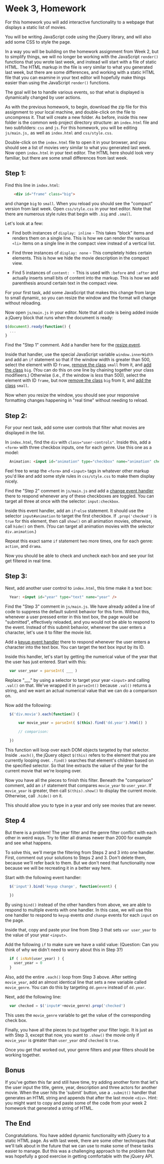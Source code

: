 # Week 3, Homework

For this homework you will add interactive functionality to a webpage
that displays a static list of movies.

You will be writing JavaScript code using the jQuery library, and will
also add some CSS to style the page.

In a way you will be building on the homework assignment from Week 2,
but to simplify things, we will no longer be working with the
JavaScript `render()` functions that you wrote last week, and instead
will start with a file of static HTML. The HTML markup in the file is
very similar to what you generated last week, but there are some
differences, and working with a static HTML file that you can examine
in your text editor will hopefully make things easier than using the
JavaScript `render()` functions.

The goal will be to handle various events, so that what is displayed
is dynamically changed by user actions.

As with the previous homework, to begin, download the zip file for
this assignment to your local machine, and double-click on the file to
uncompress it. That will create a new folder. As before, inside this
new folder is the common web project directory structure: an
`index.html` file and two subfolders: `css` and `js`. For this
homework, you will be editing `js/main.js,` as well as `index.html`
and `css/style.css`.

Double-click on the `index.html` file to open it in your browser, and
you should see a list of movies very similar to what you generated
last week. Now open `index.html` in your text editor. The HTML here
should look very familiar, but there are some small differences from
last week.

## Step 1:

Find this line in `index.html`:

```HTML
    <div id="frame" class="big">
```

and change `big` to `small`. When you reload you should see the
"compact" version from last week. Open `css/style.css` in your text
editor. Note that there are numerous style rules that begin with
`.big` and `.small`.

Let's look at a few:

  * Find both instances of `display: inline` - This takes "block"
    items and renders them on a single line. This is how we can render
    the various `<li>` items on a single line in the compact view
    instead of a vertical list.

  * Find three instances of `display: none` - This completely hides
    certain elements. This is how we hide the movie description in the
    compact view.

  * Find 5 instances of `content: ` - This is used with `:before` and
    `:after` and actually inserts small bits of content into the
    markup. This is how we add parenthesis around certain text in the
    compact view.

For your first task, add some JavaScript that makes this change from
large to small dynamic, so you can resize the window and the format
will change without reloading.

Now open `js/main.js` in your editor. Note that all code is being
added inside a jQuery block that runs when the document is ready:

```javascript
$(document).ready(function() {
  ...
}
```

Find the "Step 1" comment. Add a handler here for the [resize
event](https://api.jquery.com/resize/#entry-examples).

Inside that handler, use the special JavaScript variable
`window.innerWidth` and add an `if` statement so that if the window
width is greater than 500, select the element with ID `frame`, [remove
the class](https://api.jquery.com/removeclass/) `small` from it, and
[add the class](https://api.jquery.com/addclass/) `big`. (You can do
this on one line by chaining together your class modifieers.)
Otherwise (i.e., if the window is *less* than 500), select the element
with ID `frame`, but now [remove the
class](https://api.jquery.com/removeclass/) `big` from it, and [add
the class](https://api.jquery.com/addclass/) `small`.

Now when you resize the window, you should see your responsive
formatting changes happening in "real time" without needing to reload.

## Step 2:

For your next task, add some user controls that filter what movies are
displayed in the list.

In `index.html`, find the `div` with `class="user-controls"`. Inside
this, add a `<form>` with three checkbox inputs, one for each
genre. Use this one as a model:

```html
  Animation: <input id="animation" type="checkbox" name="animation" checked />
```

Feel free to wrap the `<form>` and `<input>` tags in whatever other
markup you'd like and add some style rules in `css/style.css` to make
them display nicely.

Find the "Step 2" comment in `js/main.js` and add a [change event
handler](https://api.jquery.com/change/) there to respond whenever any
of these checkboxes are toggled. You can target all three at once with
the selector: `input:checkbox`.

Inside this event handler, add an `if`-`else` statement. It should use
the selector `input#animation` to target the first checkbox. If
`.prop('checked')` is `true` for this element, then call `show()` on
all animation movies, otherwise, call `hide()` on them. (You can
target all animation movies with the selector `div.animation`.)

Repeat this exact same `if` statement two more times, one for each
genre: `action`, and `drama`.

Now you should be able to check and uncheck each box and see your list
get filtered in real time.

## Step 3:

Next, add another user control to `index.html`, this time make it a
text box:

```html
  Year: <input id="year" type="text" name="year" />
```

Find the "Step 3" comment in `js/main.js`. We have already added a
line of code to suppress the default submit behavior for this
form. Without this, whenever a user pressed enter in this text box,
the page would be "submitted", effectively reloaded, and you would not
be able to respond to the event. Instead of this submit behavior,
whenever the user enters a character, let's use it to filter the movie
list.

Add a [keyup event handler](https://api.jquery.com/keyup/) there to
respond whenever the user enters a character into the text box. You
can target the text box input by its ID.

Inside this handler, let's start by getting the numerical value of the
year that the user has just entered. Start with this:

```javascript
  var user_year = parseInt( ___ )
```

Replace "___" by using a selector to target your year `<input>` and
calling `.val()` on that. We've wrapped it in `parseInt()` because
`.val()` returns a string, and we want an actual numerical value that
we can do a comparison on.

Now add the following:

```javascript
  $('div.movie').each(function() {

      var movie_year = parseInt( $(this).find('dd.year').html() )

      // comparison:

  })
```

This function will loop over each DOM objects targeted by that
selector. Inside `.each()`, the jQuery object `$(this)` refers to the
element that you are currently looping over. `.find()` searches that
element's children based on the specified selector. So that line
extracts the value of the year for the current movie that we're
looping over.

Now you have all the pieces to finish this filter. Beneath the
"comparison" comment, add an `if` statement that compares `movie_year`
to `user_year`. If `movie_year` is greater, then call `$(this).show()`
to display the current movie. Otherwise, call `.hide()` on it.

This should allow you to type in a year and only see movies that are
newer.

## Step 4

But there is a problem! The year filter and the genre filter conflict
with each other in weird ways. Try to filter all dramas newer than
2000 for example and see what happens.

To solve this, we'll merge the filtering from Steps 2 and 3 into one
handler. First, comment out your solutions to Steps 2 and 3. Don't 
delete them, because we'll refer back to them. But we don't need that
functionality now because we will be recreating it in a better way 
here.

Start with the following event handler:

```javascript
  $('input').bind('keyup change', function(event) {

  })
```

By using `bind()` instead of the other handlers from above, we are
able to respond to multiple events with one handler. In this case, we
will use this one handler to respond to `keyup` events *and* `change`
events for each `input` on the page.

Inside that, copy and paste your line from Step 3 that sets `var
user_year` to the value of your year `<input>`.

Add the following `if` to make sure we have a valid value: (Question:
Can you think of why we didn't need to worry about this in Step 3?)

```javascript
  if ( isNaN(user_year) ) {
    user_year = 0
  }
```

Also, add the entire `.each()` loop from Step 3 above. After setting
`movie_year`, add an almost identical line that sets a new variable
called `movie_genre`. You can do this by targeting `dd.genre` instead
of `dd.year`.

Next, add the following line:

```javascript
  var checked = $('input#'+movie_genre).prop('checked')
```

This uses the `movie_genre` variable to get the value of the
corresponding check box.

Finally, you have all the pieces to put together your filter logic. It
is just as with Step 3, except that now, you want to `.show()` the
movie only if `movie_year` is greater than `user_year` *and* `checked`
is `true`.

Once you get that worked out, your genre filters and year filters
should be working together.

## Bonus

If you've gotten this far and still have time, try adding another form
that let's the user input the title, genre, year, description and
three actors for another movie. When the user hits the 'submit'
button, use a `.submit()` handler that generates an HTML string and
appends that after the last movie `<div>`. Hint: you might want to
copy and paste some of the code from your week 2 homework that
generated a string of HTML.

## The End

Congratulations. You have added dynamic functionality with jQuery to a
static HTML page. As with last week, there are some other techniques
that we'll talk about in the future that we can use to make some of
these tasks easier to manage. But this was a challenging approach to
the problem that was hopefully a good exercise in getting comfortable
with the jQuery API.

